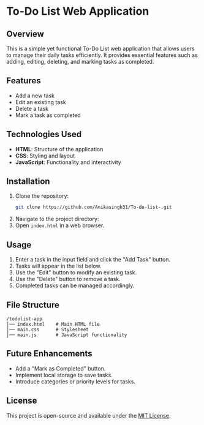 # To-Do List Web Application

## Overview
This is a simple yet functional To-Do List web application that allows users to manage their daily tasks efficiently. It provides essential features such as adding, editing, deleting, and marking tasks as completed.

## Features
- Add a new task
- Edit an existing task
- Delete a task
- Mark a task as completed

## Technologies Used
- **HTML**: Structure of the application
- **CSS**: Styling and layout
- **JavaScript**: Functionality and interactivity

## Installation
1. Clone the repository:
   ```sh
   git clone https://github.com/Anikasingh31/To-do-list-.git
   ```
2. Navigate to the project directory:
3. Open `index.html` in a web browser.

## Usage
1. Enter a task in the input field and click the "Add Task" button.
2. Tasks will appear in the list below.
3. Use the "Edit" button to modify an existing task.
4. Use the "Delete" button to remove a task.
5. Completed tasks can be managed accordingly.

## File Structure
```
/todolist-app
│── index.html    # Main HTML file
│── main.css      # Stylesheet
│── main.js       # JavaScript functionality
```

## Future Enhancements
- Add a "Mark as Completed" button.
- Implement local storage to save tasks.
- Introduce categories or priority levels for tasks.

## License
This project is open-source and available under the [MIT License](LICENSE).

